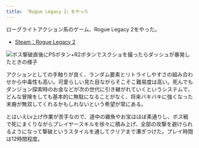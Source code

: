 ```yaml
---
title: 『Rogue Legacy 2』をやった
---
```

ローグライトアクション系のゲーム、Rogue Legacy 2をやった。

*   [Steam：Rogue Legacy 2](https://store.steampowered.com/app/1253920/Rogue_Legacy_2/?l=japanese)

![](https://lh5.googleusercontent.com/mJjiOOXsiLtq2dqw0HPXumuEzLizAvDgH-Ysbgh_ae5DPwtvFcpBnuTNaKgVfL6-nm_6VIpRCt4jR2Qs2czkXHo1zuSw3neBCQlwCW-Js3rLpihyZYc2bXcDQGYiinPwZklU7paLcjlBDa2b_pQ74K0 "ボス撃破直後にPSボタン+R2ボタンでスクショを撮ったらダッシュが暴発したときの様子")

アクションとしての手触りが良く、ランダム要素とリトライしやすさの組み合わせから中毒性も高い。可愛らしい見た目ながらそこそこ難易度は高い。死んでもダンジョン探索時のお金などが次の世代に引き継がれていくというシステムで、どんな冒険をしても基本的に無駄になることがなく、将来バキバキに強くなった末裔が無双してくれるかもしれないという希望が常にある。

とはいえLv上げ作業が苦手なので、道中の雑魚やお宝はほぼ素通りし、ボス戦で死にまくりながらプレイヤースキルを徐々に積み上げ、全部の攻撃を避けられるようになって撃破というスタイルを通してクリアまで漕ぎつけた。プレイ時間は12時間程度。

